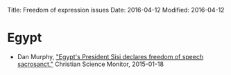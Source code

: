 Title: Freedom of expression issues
Date: 2016-04-12
Modified: 2016-04-12

# Egypt

- Dan Murphy, ["Egypt's President Sisi declares freedom of speech sacrosanct,"](http://www.csmonitor.com/World/Security-Watch/Backchannels/2015/0118/Egypt-s-President-Sisi-declares-freedom-of-speech-sacrosanct) Christian Science Monitor, 2015-01-18

